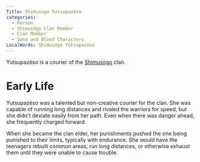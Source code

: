 ```yaml
---
Title: Shimusogo Yutsupazéso
categories:
  - Person
  - Shimusògo Clan Member
  - Clan Member
  - Sand and Blood Characters
LocalWords: Shimusogo Yutsupazéso
---
```


Yutsupazéso is a courier of the [Shimusògo]() clan.

# Early Life

Yutsupazéso was a talented but non-creative courier for the clan. She was capable of running long distances and rivaled the warriors for speed, but she didn't deviate easily from her path. Even when there was danger ahead, she frequently charged forward.

When she became the clan elder, her punishments pushed the one being punished to their limits, typically with endurance. She would have the teenagers rebuilt common areas, run long distances, or otherwise exhaust them until they were unable to cause trouble.

